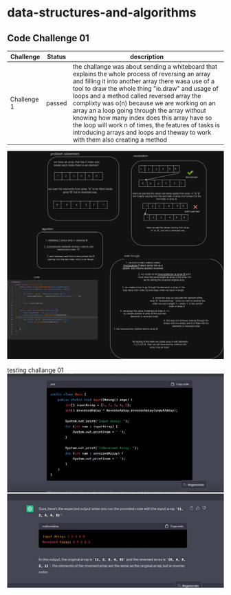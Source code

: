 # data-structures-and-algorithms

## Code Challenge 01 

| Challenge   | Status     | description |
|-------------|------------| -------------|
| Challenge 1 | passed     | the challange was about sending a whiteboard that explains the whole process of reversing an array and filling it into another array there wasa use of a tool to draw the whole thing "io.draw" and usage of loops and a method called reversed array the complixty was o(n) because we are working on an array an a loop going through the array without knowing how many index does this array have so the loop will work n of times, the features of tasks is introducing arrays and loops and theway to work with them also creating a method| 




![Alt text](challenge1.drawio.png)

testing challange 01 ![Alt text](Capture.JPG)     ![Alt text](<test 1.JPG>)